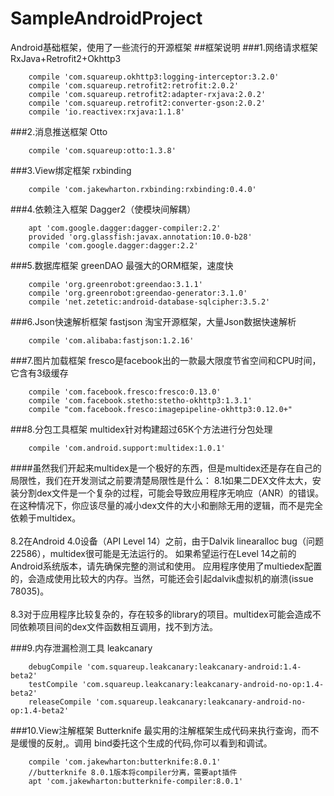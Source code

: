 # SampleAndroidProject
Android基础框架，使用了一些流行的开源框架
##框架说明
###1.网络请求框架
RxJava+Retrofit2+Okhttp3
```
    compile 'com.squareup.okhttp3:logging-interceptor:3.2.0'
    compile 'com.squareup.retrofit2:retrofit:2.0.2'
    compile 'com.squareup.retrofit2:adapter-rxjava:2.0.2'
    compile 'com.squareup.retrofit2:converter-gson:2.0.2'
    compile 'io.reactivex:rxjava:1.1.8'
```
###2.消息推送框架
Otto
```
    compile 'com.squareup:otto:1.3.8'
```
###3.View绑定框架
rxbinding
```
    compile 'com.jakewharton.rxbinding:rxbinding:0.4.0'
```
###4.依赖注入框架
Dagger2（使模块间解耦）
```
    apt 'com.google.dagger:dagger-compiler:2.2'
    provided 'org.glassfish:javax.annotation:10.0-b28'
    compile 'com.google.dagger:dagger:2.2'
```
###5.数据库框架
greenDAO 最强大的ORM框架，速度快
```
    compile 'org.greenrobot:greendao:3.1.1'
    compile 'org.greenrobot:greendao-generator:3.1.0'
    compile 'net.zetetic:android-database-sqlcipher:3.5.2'
```
###6.Json快速解析框架
fastjson 淘宝开源框架，大量Json数据快速解析
```
    compile 'com.alibaba:fastjson:1.2.16'
```
###7.图片加载框架
fresco是facebook出的一款最大限度节省空间和CPU时间，它含有3级缓存
```
    compile 'com.facebook.fresco:fresco:0.13.0'
    compile 'com.facebook.stetho:stetho-okhttp3:1.3.1'
    compile "com.facebook.fresco:imagepipeline-okhttp3:0.12.0+"
```
###8.分包工具框架
multidex针对构建超过65K个方法进行分包处理
```
    compile 'com.android.support:multidex:1.0.1'
```
####虽然我们开起来multidex是一个极好的东西，但是multidex还是存在自己的局限性，我们在开发测试之前要清楚局限性是什么：
  8.1如果二DEX文件太大，安装分割dex文件是一个复杂的过程，可能会导致应用程序无响应（ANR）的错误。
      在这种情况下，你应该尽量的减小dex文件的大小和删除无用的逻辑，而不是完全依赖于multidex。
<br /><br />
  8.2在Android 4.0设备（API Level 14）之前，由于Dalvik linearalloc bug（问题22586），multidex很可能是无法运行的。
     如果希望运行在Level 14之前的Android系统版本，请先确保完整的测试和使用。
     应用程序使用了multiedex配置的，会造成使用比较大的内存。当然，可能还会引起dalvik虚拟机的崩溃(issue 78035)。
<br /><br />
  8.3对于应用程序比较复杂的，存在较多的library的项目。multidex可能会造成不同依赖项目间的dex文件函数相互调用，找不到方法。

###9.内存泄漏检测工具
leakcanary
```
    debugCompile 'com.squareup.leakcanary:leakcanary-android:1.4-beta2'
    testCompile 'com.squareup.leakcanary:leakcanary-android-no-op:1.4-beta2'
    releaseCompile 'com.squareup.leakcanary:leakcanary-android-no-op:1.4-beta2'
```
###10.View注解框架
Butterknife 最实用的注解框架生成代码来执行查询，而不是缓慢的反射,。调用 bind委托这个生成的代码,你可以看到和调试。
```
    compile 'com.jakewharton:butterknife:8.0.1'
    //butterknife 8.0.1版本将compiler分离，需要apt插件
    apt 'com.jakewharton:butterknife-compiler:8.0.1'
```
